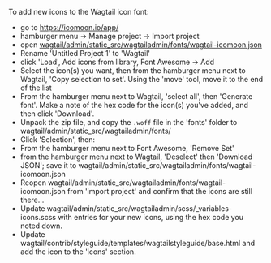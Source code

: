 To add new icons to the Wagtail icon font:

* go to https://icomoon.io/app/
* hamburger menu -> Manage project -> Import project
* open [wagtail/admin/static_src/wagtailadmin/fonts/wagtail-icomoon.json](https://github.com/wagtail/wagtail/blob/main/wagtail/admin/static_src/wagtailadmin/fonts/wagtail-icomoon.json)
* Rename 'Untitled Project 1' to 'Wagtail'
* click 'Load', Add icons from library, Font Awesome -> Add
* Select the icon(s) you want, then from the hamburger menu next to Wagtail, 'Copy selection to set'. Using the 'move' tool, move it to the end of the list
* From the hamburger menu next to Wagtail, 'select all', then 'Generate font'. Make a note of the hex code for the icon(s) you've added, and then click 'Download'.
* Unpack the zip file, and copy the `.woff` file in the 'fonts' folder to wagtail/admin/static_src/wagtailadmin/fonts/
* Click 'Selection', then:
* From the hamburger menu next to Font Awesome, 'Remove Set'
* from the hamburger menu next to Wagtail, 'Deselect' then 'Download JSON'; save it to wagtail/admin/static_src/wagtailadmin/fonts/wagtail-icomoon.json
* Reopen wagtail/admin/static_src/wagtailadmin/fonts/wagtail-icomoon.json from 'import project' and confirm that the icons are still there...
* Update wagtail/admin/static_src/wagtailadmin/scss/_variables-icons.scss with entries for your new icons, using the hex code you noted down.
* Update wagtail/contrib/styleguide/templates/wagtailstyleguide/base.html and add the icon to the 'icons' section.
